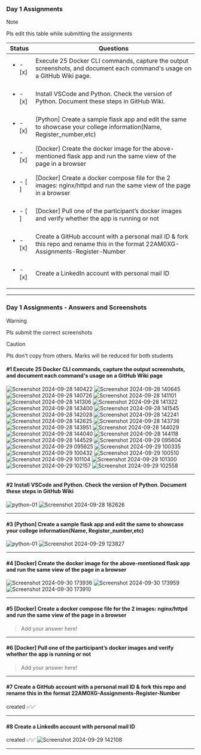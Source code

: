 ### Day 1 Assignments

> [!NOTE]
> Pls edit this table while submitting the assignments

| Status         | Questions     | 
|----------------|---------------|
| <ul><li>- [x] </li></ul> | Execute 25 Docker CLI commands, capture the output screenshots, and document each command's usage on a GitHub Wiki page. |
| <ul><li>- [x] </li></ul> | Install VSCode and Python. Check the version of Python. Document these steps in GitHub Wiki. |
| <ul><li>- [x] </li></ul> | [Python] Create a sample flask app and edit the same to showcase your college information(Name, Register_number,etc) |
| <ul><li>- [x] </li></ul> | [Docker] Create the docker image for the above-mentioned flask app and run the same view of the page in a browser |
| <ul><li>- [ ] </li></ul> | [Docker] Create a docker compose file for the 2 images: nginx/httpd and run the same view of the page in a browser |
| <ul><li>- [ ] </li></ul> | [Docker] Pull one of the participant’s docker images and verify whether the app is running or not  |
| <ul><li>- [x] </li></ul> | Create a GitHub account with a personal mail ID & fork this repo and rename this in the format 22AM0XG-Assignments-Register-Number  |
| <ul><li>- [x] </li></ul> | Create a LinkedIn account with personal mail ID  |

***

### Day 1 Assignments - Answers and Screenshots

> [!WARNING]
> Pls submit the correct screenshots

> [!CAUTION]
> Pls don't copy from others. Marks will be reduced for both students

#### #1 Execute 25 Docker CLI commands, capture the output screenshots, and document each command's usage on a GitHub Wiki page
![Screenshot 2024-09-28 140422](https://github.com/user-attachments/assets/29a86999-d4d1-4541-be13-2e263bf34c0c)
![Screenshot 2024-09-28 140645](https://github.com/user-attachments/assets/b46b3d95-944d-41cf-b737-b5edfb3e3964)
![Screenshot 2024-09-28 140726](https://github.com/user-attachments/assets/245c9e6f-2605-4b28-8e78-f412436e200a)
![Screenshot 2024-09-28 141101](https://github.com/user-attachments/assets/dfcb1ba2-2d4e-43c2-a85d-e7b4759b6375)
![Screenshot 2024-09-28 141306](https://github.com/user-attachments/assets/9b66e325-38c3-4906-b1a9-f7fb4e967190)
![Screenshot 2024-09-28 141322](https://github.com/user-attachments/assets/f6165670-d7b3-42dd-9f7a-7d21351f3ff4)
![Screenshot 2024-09-28 143400](https://github.com/user-attachments/assets/a87d6e43-1072-40dc-afa9-b1991872385f)
![Screenshot 2024-09-28 141545](https://github.com/user-attachments/assets/e24e10cb-3cc6-4078-b884-ad27671d8b62)
![Screenshot 2024-09-28 142028](https://github.com/user-attachments/assets/24e477c3-6546-4077-92ca-3467d56d4fc8)
![Screenshot 2024-09-28 142241](https://github.com/user-attachments/assets/e20cdc89-def2-441f-86cd-21f88586f576)
![Screenshot 2024-09-28 142625](https://github.com/user-attachments/assets/69f0266b-508c-46f3-96fe-da0b87f82efa)
![Screenshot 2024-09-28 143736](https://github.com/user-attachments/assets/a86b47cb-7d59-4977-9551-7164f225d785)
![Screenshot 2024-09-28 143951](https://github.com/user-attachments/assets/bfec653c-a38e-46f3-8c67-a170cf15bd7b)
![Screenshot 2024-09-28 144029](https://github.com/user-attachments/assets/61da5a43-4075-4684-97d3-24a281416025)
![Screenshot 2024-09-28 144040](https://github.com/user-attachments/assets/e01638c6-f883-4760-a48f-f67b46e023f2)
![Screenshot 2024-09-28 144118](https://github.com/user-attachments/assets/c8288234-f377-43ff-a682-6c57265060a7)
![Screenshot 2024-09-28 144529](https://github.com/user-attachments/assets/d60bbc1d-8851-4008-8777-f1be69a3de1d)
![Screenshot 2024-09-29 095604](https://github.com/user-attachments/assets/d7fd0e74-23f0-482a-ac40-643619d50bf5)
![Screenshot 2024-09-29 095625](https://github.com/user-attachments/assets/cf007f34-d8af-4e83-bbd0-069607f3c163)
![Screenshot 2024-09-29 100335](https://github.com/user-attachments/assets/c139cab8-d25a-430d-a431-e025565bcd0d)
![Screenshot 2024-09-29 100432](https://github.com/user-attachments/assets/0f91b0ea-1add-48a3-b188-fa03688d6bf8)
![Screenshot 2024-09-29 100510](https://github.com/user-attachments/assets/ed339c60-4247-4edd-a630-f483e87f27ef)
![Screenshot 2024-09-29 101104](https://github.com/user-attachments/assets/2311c82a-c99b-4c2f-ba5f-b9103a10b977)
![Screenshot 2024-09-29 101300](https://github.com/user-attachments/assets/ae92ba73-52f4-4659-a81a-44ec65d944af)
![Screenshot 2024-09-29 102157](https://github.com/user-attachments/assets/96060050-4cc0-4d0b-97de-4a0e4fe20c96)
![Screenshot 2024-09-29 102558](https://github.com/user-attachments/assets/2d81f523-364b-4c36-ada0-275ba0d12452)

***

#### #2 Install VSCode and Python. Check the version of Python. Document these steps in GitHub Wiki
![python-01](https://github.com/user-attachments/assets/eab7cd02-07c7-47df-b4f7-21bb8431b4ca)
![Screenshot 2024-09-28 162626](https://github.com/user-attachments/assets/816ae5d1-6ba3-4389-980e-c0e8164b1347)


***

#### #3 [Python] Create a sample flask app and edit the same to showcase your college information(Name, Register_number,etc)
![python-01](https://github.com/user-attachments/assets/ff17688e-3124-49e2-a1cb-082aae192e34)
![Screenshot 2024-09-29 123827](https://github.com/user-attachments/assets/2fd83417-f567-4286-bb67-39d998b690c0)


***

#### #4 [Docker] Create the docker image for the above-mentioned flask app and run the same view of the page in a browser
![Screenshot 2024-09-30 173936](https://github.com/user-attachments/assets/49eac23a-aaea-4ecb-9404-a24bec6ad154)
![Screenshot 2024-09-30 173959](https://github.com/user-attachments/assets/891afad0-dc35-4fc0-a787-9a14b75c8da8)
![Screenshot 2024-09-30 173910](https://github.com/user-attachments/assets/53c1bfa4-fa6d-4c5a-8f2f-627a7044e628)

***

#### #5 [Docker] Create a docker compose file for the 2 images: nginx/httpd and run the same view of the page in a browser
> Add your answer here!

***

#### #6 [Docker] Pull one of the participant’s docker images and verify whether the app is running or not
> Add your answer here!

***

#### #7 Create a GitHub account with a personal mail ID & fork this repo and rename this in the format 22AM0XG-Assignments-Register-Number
created ✅✅

***

#### #8 Create a LinkedIn account with personal mail ID
created ✅✅
![Screenshot 2024-09-29 142108](https://github.com/user-attachments/assets/40ce8dc7-eddd-46a6-b07a-f5bbd3cce440)


***
